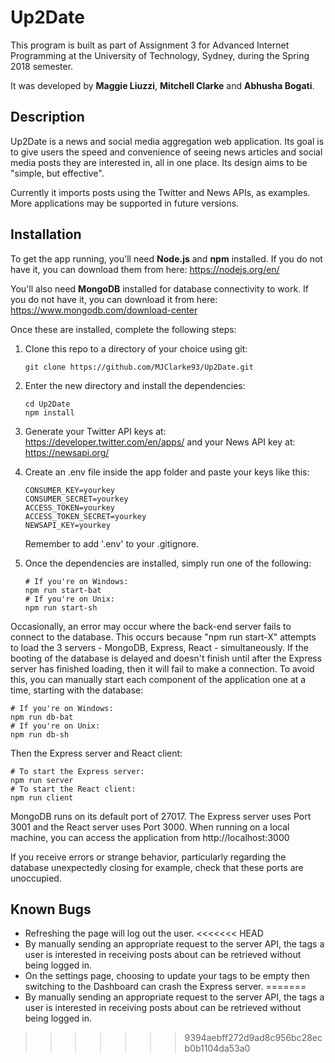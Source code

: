 # Up2Date
This program is built as part of Assignment 3 for Advanced Internet Programming at the University of Technology, Sydney, during the Spring 2018 semester.

It was developed by **Maggie Liuzzi**, **Mitchell Clarke** and **Abhusha Bogati**.



  ## Description

Up2Date is a news and social media aggregation web application. Its goal is to give users the speed and convenience of seeing news articles and social media posts they are interested in, all in one place.  Its design aims to be "simple, but effective".

Currently it imports posts using the Twitter and News APIs, as examples. More applications may be supported in future versions.



  ## Installation

To get the app running, you'll need **Node.js** and **npm** installed. If you do not have it, you can download them from here: https://nodejs.org/en/

You'll also need **MongoDB** installed for database connectivity to work. If you do not have it, you can download it from here: https://www.mongodb.com/download-center

Once these are installed, complete the following steps:

  1. Clone this repo to a directory of your choice using git:

     ```shell
     git clone https://github.com/MJClarke93/Up2Date.git
     ```

  2. Enter the new directory and install the dependencies:

     ```shell
     cd Up2Date
     npm install
     ```

  3. Generate your Twitter API keys at: https://developer.twitter.com/en/apps/ and your News API key at: https://newsapi.org/


  4. Create an .env file inside the app folder and paste your keys like this:

     ```shell
     CONSUMER_KEY=yourkey
     CONSUMER_SECRET=yourkey
     ACCESS_TOKEN=yourkey
     ACCESS_TOKEN_SECRET=yourkey
     NEWSAPI_KEY=yourkey
     ```
     Remember to add '.env' to your .gitignore.

  5. Once the dependencies are installed, simply run one of the following:

     ```shell
     # If you're on Windows:
     npm run start-bat
     # If you're on Unix:
     npm run start-sh
     ```

Occasionally, an error may occur where the back-end server fails to connect to the database. This occurs because "npm run start-X" attempts to load the 3 servers - MongoDB, Express, React - simultaneously. If the booting of the database is delayed and doesn't finish until after the Express server has finished loading, then it will fail to make a connection. To avoid this, you can manually start each component of the application one at a time, starting with the database:

```shell
# If you're on Windows:
npm run db-bat
# If you're on Unix:
npm run db-sh
```

Then the Express server and React client:

```shell
# To start the Express server:
npm run server
# To start the React client:
npm run client
```

MongoDB runs on its default port of 27017. The Express server uses Port 3001 and the React server uses Port 3000. When running on a local machine, you can access the application from http://localhost:3000

If you receive errors or strange behavior, particularly regarding the database unexpectedly closing for example, check that these ports are unoccupied.



## Known Bugs

- Refreshing the page will log out the user.
<<<<<<< HEAD
- By manually sending an appropriate request to the server API, the tags a user is interested in receiving posts about can be retrieved without being logged in.
- On the settings page, choosing to update your tags to be empty then switching to the Dashboard can crash the Express server.
=======
- By manually sending an appropriate request to the server API, the tags a user is interested in receiving posts about can be retrieved without being logged in.
>>>>>>> 9394aebff272d9ad8c956bc28ecb0b1104da53a0
